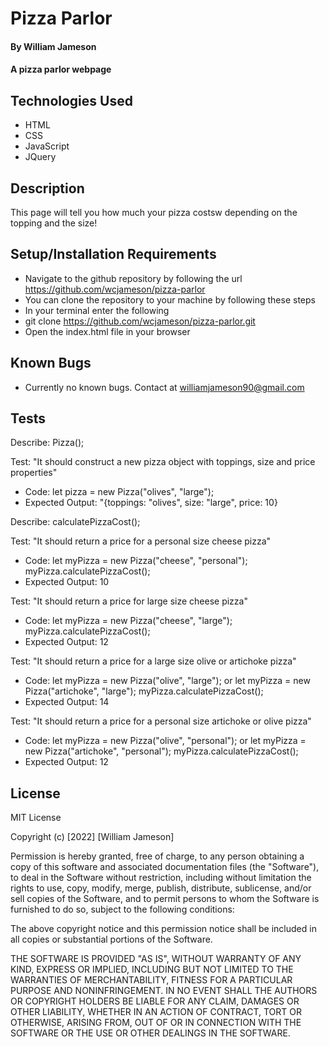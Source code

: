 
# Pizza Parlor

#### By William Jameson

#### A pizza parlor webpage

## Technologies Used

* HTML
* CSS
* JavaScript
* JQuery

## Description

This page will tell you how much your pizza costsw depending on the topping and the size!

## Setup/Installation Requirements

* Navigate to the github repository by following the url https://github.com/wcjameson/pizza-parlor
* You can clone the repository to your machine by following these steps
* In your terminal enter the following
* git clone https://github.com/wcjameson/pizza-parlor.git
* Open the index.html file in your browser

## Known Bugs

* Currently no known bugs.  Contact at williamjameson90@gmail.com

## Tests

Describe: Pizza();

Test: "It should construct a new pizza object with toppings, size and price properties"
* Code: let pizza = new Pizza("olives", "large");
* Expected Output: "{toppings: "olives", size: "large", price: 10}

Describe: calculatePizzaCost();

Test: "It should return a price for a personal size cheese pizza"
* Code: let myPizza = new Pizza("cheese", "personal");
myPizza.calculatePizzaCost();
* Expected Output: 10

Test: "It should return a price for large size cheese pizza"
* Code: let myPizza = new Pizza("cheese", "large");
myPizza.calculatePizzaCost();
* Expected Output: 12

Test: "It should return a price for a large size olive or artichoke pizza"
* Code: let myPizza = new Pizza("olive", "large"); or let myPizza = new Pizza("artichoke", "large");
myPizza.calculatePizzaCost();
* Expected Output: 14

Test: "It should return a price for a personal size artichoke or olive pizza"
* Code: let myPizza = new Pizza("olive", "personal"); or let myPizza = new Pizza("artichoke", "personal");
myPizza.calculatePizzaCost();
* Expected Output: 12

## License

MIT License

Copyright (c) [2022] [William Jameson]

Permission is hereby granted, free of charge, to any person obtaining a copy
of this software and associated documentation files (the "Software"), to deal
in the Software without restriction, including without limitation the rights
to use, copy, modify, merge, publish, distribute, sublicense, and/or sell
copies of the Software, and to permit persons to whom the Software is
furnished to do so, subject to the following conditions:

The above copyright notice and this permission notice shall be included in all
copies or substantial portions of the Software.

THE SOFTWARE IS PROVIDED "AS IS", WITHOUT WARRANTY OF ANY KIND, EXPRESS OR
IMPLIED, INCLUDING BUT NOT LIMITED TO THE WARRANTIES OF MERCHANTABILITY,
FITNESS FOR A PARTICULAR PURPOSE AND NONINFRINGEMENT. IN NO EVENT SHALL THE
AUTHORS OR COPYRIGHT HOLDERS BE LIABLE FOR ANY CLAIM, DAMAGES OR OTHER
LIABILITY, WHETHER IN AN ACTION OF CONTRACT, TORT OR OTHERWISE, ARISING FROM,
OUT OF OR IN CONNECTION WITH THE SOFTWARE OR THE USE OR OTHER DEALINGS IN THE
SOFTWARE.

